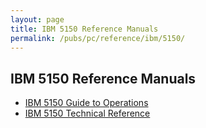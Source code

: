 ```yaml
---
layout: page
title: IBM 5150 Reference Manuals
permalink: /pubs/pc/reference/ibm/5150/
---
```


IBM 5150 Reference Manuals
---

* [IBM 5150 Guide to Operations](operations/)
* [IBM 5150 Technical Reference](techref/)

